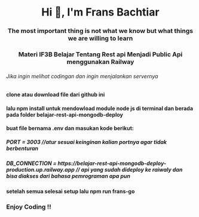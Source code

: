 <h1 align="center">Hi 👋, I'm Frans Bachtiar</h1>
<h3 align="center">The most important thing is not what we know but what things we are willing to learn</h3>
<h3 align="center">Materi IF3B Belajar Tentang Rest api Menjadi Public Api menggunakan Railway</h3>


<h6>Jika ingin melihat codingan dan ingin menjalankan servernya</h6>

<h4>clone atau download file dari github ini</h4>

<h4>lalu npm install untuk mendowload module node js di terminal dan berada pada folder belajar-rest-api-mongodb-deploy</h4>

<h4>buat file bernama .env dan masukan kode berikut:</h4>

<h5>PORT = 3003 //atur sesuai keinginan kalian portnya agar tidak berbenturan</h5>

<h5>DB_CONNECTION = https://belajar-rest-api-mongodb-deploy-production.up.railway.app // api yang sudah dideploy ke raiwaly dan bisa diakses dari bahasa pemrograman apa pun</h5>
<h4>setelah semua selesai setup lalu npm run frans-go</h4>
<h3>Enjoy Coding !!</h3>




